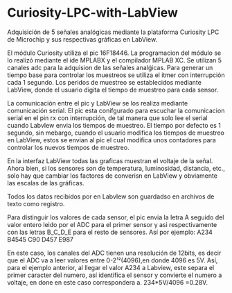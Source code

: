 # Curiosity-LPC-with-LabView
Adquisición de 5 señales analógicas mediante la plataforma Curiosity LPC de Microchip y sus respectivas gráficas en LabView.

El módulo Curiosity utiliza el pic 16F18446. La programacion del módulo se lo realizó mediante el ide MPLABX y el compilador MPLAB XC. Se utilizan 5 canales adc para la adquision de las señales analǵicas. Para generar un tiempo base para controlar los muestreos se utiliza el itmer con interrupción cada 1 segundo. Los peridos de muestreo se establecidos mediante LabView, donde el usuario digita el tiempo de muestreo para cada sensor. 

La comunicación entre el pic y LabView se los realiza mediante comunicación serial. El pic esta conifgurado para escuchar la comunicacion serial en el pin rx con interrupción, de tal manera que solo lee el serial cuando LabvIew envia los tiempos de muestreo. El tiempo por defecto es 1 segundo, sin mebargo, cuando el usuario modifica los tiempos de muestreo en LabView, estos se envian al pic el cual modifica unos contadores para controlar los nuevos tiempos de muestreo.

En la interfaz LabView todas las graficas muestran el voltaje de la señal. Ahora bien, si los sensores son de temperatura, luminosidad, distancia, etc., solo hay que cambiar los factores de converisn en LabView y obviamente las escalas de las gráficas.

Todos los datos recibidos por en LabvIew son guardadso en archivos de texto como registro.

Para distinguir los valores de cada sensor, el pic envia la letra A seguido del valor entero leido por el ADC para el primer sensor y asi respectivamente con las letras B_C_D_E para el resto de sensores.
Así por ejemplo:
A234
B4545
C90
D457
E987

En este caso, los canales del ADC tienen una resolución de 12bits, es decir que el ADC va a leer valores entre 0-2¹²(4096),en donde 4096 es 5V.
Así, para el ejemplo anterior, al llegar el valor A234 a Labview, este separa el primer caracter del numero, así identifica el sensor y convierte el numero a voltaje, en done en este caso correspondera a.
234*5V/4096 =0.28V.
